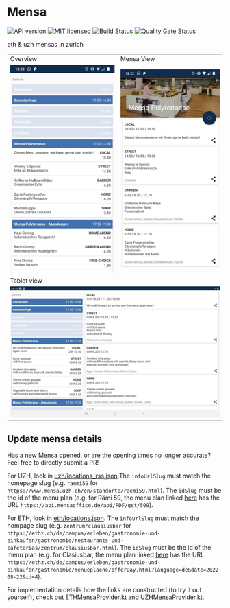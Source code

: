 # Mensa
![API version](https://img.shields.io/badge/API-21-green.svg)
[![MIT licensed](https://img.shields.io/badge/license-MIT-blue.svg)](./LICENSE) 
[![Build Status](https://travis-ci.com/famoser/Mensa.svg?branch=master)](https://travis-ci.com/famoser/Mensa)
[![Quality Gate Status](https://sonarcloud.io/api/project_badges/measure?project=famoser_Mensa&metric=alert_status)](https://sonarcloud.io/dashboard?id=famoser_Mensa)

eth & uzh mensas in zurich

<table>
    <tbody>
        <tr>
            <td>Overview</td>
            <td>Mensa View</td>
        </tr>
        <tr>
            <td><img src="assets/screenshot_main.jpg?raw=true" alt="Screenshot Main"></td>
            <td><img src="assets/screenshot_mensa.jpg?raw=true" alt="Screenshot Mensa"></td>
        </tr>
        <tr>
            <td colspan="2">Tablet view</td>
        </tr>
        <tr>
            <td colspan="2"><img src="assets/screenshot_tablet.jpg?raw=true" alt="Screenshot Tablet"></td>
        </tr>
    </tbody>
</table>

## Update mensa details

Has a new Mensa opened, or are the opening times no longer accurate? Feel free to directly submit a PR!

For UZH, look in [uzh/locations_rss.json](./app/src/main/assets/uzh/locations_rss.json).The `infoUrlSlug` must match the homepage slug (e.g. `raemi59` for `https://www.mensa.uzh.ch/en/standorte/raemi59.html`). The `idSlug` must be the id of the menu plan (e.g. for Rämi 59, the menu plan linked [here](https://www.mensa.uzh.ch/en/menueplaene/raemi59/montag.html) has the URL `https://api.mensaoffice.de/api/PDF/get/509`).

For ETH, look in [eth/locations.json](./app/src/main/assets/eth/locations.json). The `infoUrlSlug` must match the hompage slug (e.g. `zentrum/clausiusbar` for `https://ethz.ch/de/campus/erleben/gastronomie-und-einkaufen/gastronomie/restaurants-und-cafeterias/zentrum/clausiusbar.html`). The `idSlug` must be the id of the menu plan (e.g. for Clasiusbar, the menu plan linked [here](https://ethz.ch/de/campus/erleben/gastronomie-und-einkaufen/gastronomie/menueplaene.html) has the URL `https://ethz.ch/de/campus/erleben/gastronomie-und-einkaufen/gastronomie/menueplaene/offerDay.html?language=de&date=2022-08-22&id=4`).

For implementation details how the links are constructed (to try it out yourself), check out [ETHMensaProvider.kt](./app/src/main/java/ch/famoser/mensa/services/providers/ETHMensaProvider.kt) and [UZHMensaProvider.kt](./app/src/main/java/ch/famoser/mensa/services/providers/UZHMensaProvider.kt).